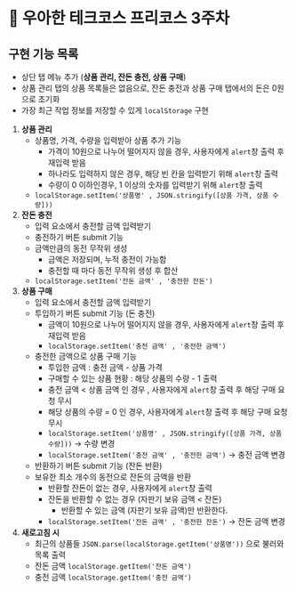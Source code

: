 # 🥤 우아한 테크코스 프리코스 3주차

## 구현 기능 목록

- 상단 탭 메뉴 추가 (**상품 관리, 잔돈 충전, 상품 구매**)
- 상품 관리 탭의 상품 목록들은 없음으로, 잔돈 충전과 상품 구매 탭에서의 돈은 0원으로 초기화
- 가장 최근 작업 정보를 저장할 수 있게 `localStorage` 구현

1. **상품 관리**
   - 상품명, 가격, 수량을 입력받아 상품 추가 기능
     - 가격이 10원으로 나누어 떨어지지 않을 경우, 사용자에게 `alert`창 출력 후 재입력 받음
     - 하나라도 입력하지 않은 경우, 해당 빈 칸을 입력받기 위해 `alert`창 출력
     - 수량이 0 이하인경우, 1 이상의 숫자를 입력받기 위해 `alert`창 출력
   - `localStorage.setItem('상품명' , JSON.stringify([상품 가격, 상품 수량]))`
2. **잔돈 충전**
   - 입력 요소에서 충전할 금액 입력받기
   - 충전하기 버튼 submit 기능
   - 금액만큼의 동전 무작위 생성
     - 금액은 저장되며, 누적 충전이 가능함
     - 충전할 때 마다 동전 무작위 생성 후 합산
   - `localStorage.setItem('잔돈 금액' , '충전한 잔돈')`
3. **상품 구매**
   - 입력 요소에서 충전할 금액 입력받기
   - 투입하기 버튼 submit 기능 (돈 충전)
     - 금액이 10원으로 나누어 떨어지지 않을 경우, 사용자에게 `alert`창 출력 후 재입력 받음
     - `localStorage.setItem('충전 금액' , '충전한 금액')`
   - 충전한 금액으로 상품 구매 기능
     - 투입한 금액 : 충전 금액 - 상품 가격
     - 구매할 수 있는 상품 현황 : 해당 상품의 수량 - 1 출력
     - 충전 금액 < 상품 금액 인 경우 , 사용자에게 `alert`창 출력 후 해당 구매 요청 무시
     - 해당 상품의 수량 = 0 인 경우, 사용자에게 `alert`창 출력 후 해당 구매 요청 무시
     - `localStorage.setItem('상품명' , JSON.stringify([상품 가격, 상품 수량]))` → 수량 변경
     - `localStorage.setItem('충전 금액' , '충전한 금액')` → 충전 금액 변경
   - 반환하기 버튼 submit 기능 (잔돈 반환)
   - 보유한 최소 개수의 동전으로 잔돈의 금액을 반환
     - 반환할 잔돈이 없는 경우, 사용자에게 `alert`창 출력
     - 잔돈을 반환할 수 없는 경우 (자판기 보유 금액 < 잔돈)
       - 반환할 수 있는 금액 (자판기 보유 금액)만 반환한다.
     - `localStorage.setItem('잔돈 금액' , '충전한 잔돈')` → 잔돈 금액 변경
4. **새로고침 시**
   - 최근의 상품들 `JSON.parse(localStorage.getItem('상품명'))` 으로 불러와 목록 출력
   - 잔돈 금액 `localStorage.getItem('잔돈 금액')`
   - 충전 금액 `localStorage.getItem('충전 금액')`
